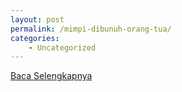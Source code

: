 ```yaml
---
layout: post
permalink: /mimpi-dibunuh-orang-tua/
categories:
    - Uncategorized
---
```


[Baca Selengkapnya](/06)